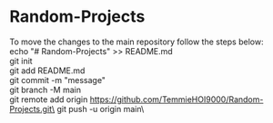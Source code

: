# Random-Projects
To move the changes to the main repository follow the steps below:\
echo "# Random-Projects" >> README.md\
git init\
git add README.md\
git commit -m "message"\
git branch -M main\
git remote add origin https://github.com/TemmieHOI9000/Random-Projects.git\
git push -u origin main\
